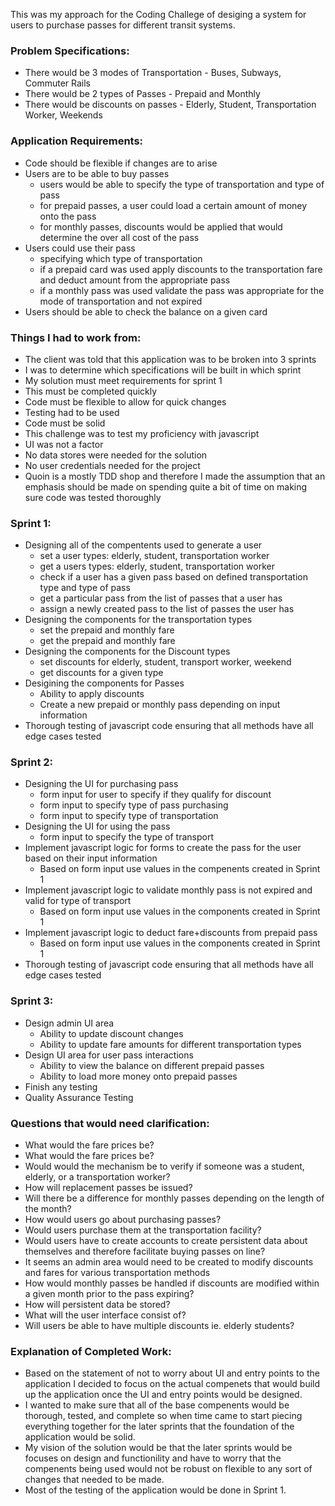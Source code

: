 <p>This was my approach for the Coding Challege of desiging a system for users to purchase passes for different transit systems.</p>

<p>
	<h3>Problem Specifications:</h3>
	<ul>
		<li>There would be 3 modes of Transportation - Buses, Subways, Commuter Rails</li>
		<li>There would be 2 types of Passes - Prepaid and Monthly</li>
		<li>There would be discounts on passes - Elderly, Student, Transportation Worker, Weekends</li>
	</ul>
</p>
<p>
	<h3>Application Requirements:</h3>
	<ul>
		<li>Code should be flexible if changes are to arise</li>
		<li>
			Users are to be able to buy passes
			<ul>
				<li>users would be able to specify the type of transportation and type of pass</li>
				<li>for prepaid passes, a user could load a certain amount of money onto the pass</li>
				<li>for monthly passes, discounts would be applied that would determine the over all cost of the pass</li>
			</ul>
		</li>
		<li>
			Users could use their pass
			<ul>
				<li>specifying which type of transportation</li>
				<li>if a prepaid card was used apply discounts to the transportation fare and deduct amount from the appropriate pass</li>
				<li>if a monthly pass was used validate the pass was appropriate for the mode of transportation and not expired</li>
			</ul>
		</li>
		<li>Users should be able to check the balance on a given card</li>
	</ul>
</p>
<p>
	<h3>Things I had to work from:</h3>
	<ul>
		<li>The client was told that this application was to be broken into 3 sprints</li>
		<li>I was to determine which specifications will be built in which sprint</li>
		<li>My solution must meet requirements for sprint 1</li>
		<li>This must be completed quickly</li>
		<li>Code must be flexible to allow for quick changes</li>
		<li>Testing had to be used</li>
		<li>Code must be solid</li>
		<li>This challenge was to test my proficiency with javascript</li>
		<li>UI was not a factor</li>
		<li>No data stores were needed for the solution</li>
		<li>No user credentials needed for the project</li>
		<li>Quoin is a mostly TDD shop and therefore I made the assumption that an emphasis should be made on spending quite a bit of time on making sure code was tested thoroughly</li>
	</ul>
</p>
<p>
	<h3>Sprint 1:</h3>
	<ul>
		<li>
			Designing all of the compentents used to generate a user
			<ul>
				<li>set a user types: elderly, student, transportation worker</li>
				<li>get a users types: elderly, student, transportation worker</li>
				<li>check if a user has a given pass based on defined transportation type and type of pass</li>
				<li>get a particular pass from the list of passes that a user has</li>
				<li>assign a newly created pass to the list of passes the user has</li>
			</ul>
		</li>
		<li>
			Designing the components for the transportation types
			<ul>
				<li>set the prepaid and monthly fare</li>
				<li>get the prepaid and monthly fare</li>
			</ul>
		</li>
		<li>
			Designing the components for the Discount types
			<ul>
				<li>set discounts for elderly, student, transport worker, weekend</li>
				<li>get discounts for a given type</li>
			</ul>
		</li>
		<li>
			Desigining the components for Passes
			<ul>
				<li>Ability to apply discounts</li>
				<li>Create a new prepaid or monthly pass depending on input information</li>
			</ul>
		</li>
		<li>Thorough testing of javascript code ensuring that all methods have all edge cases tested</li>
	</ul>
	<h3>Sprint 2:</h3>
	<ul>
		<li>
			Designing the UI for purchasing pass
			<ul>
				<li>form input for user to specify if they qualify for discount</li>
				<li>form input to specify type of pass purchasing</li>
				<li>form input to specify type of transportation</li>
			</ul>
		</li>
		<li>
			Designing the UI for using the pass
			<ul>
				<li>form input to specify the type of transport</li>
			</ul>
		</li>
		<li>
			Implement javascript logic for forms to create the pass for the user based on their input information
			<ul>
				<li>Based on form input use values in the compenents created in Sprint 1</li>
			</ul>
		</li>
		<li>
			Implement javascript logic to validate monthly pass is not expired and valid for type of transport
			<ul>
				<li>Based on form input use values in the components created in Sprint 1</li>
			</ul>
		</li>
		<li>
			Implement javascript logic to deduct fare+discounts from prepaid pass
			<ul>
				<li>Based on form input use values in the components created in Sprint 1</li>
			</ul>
		</li>
		<li>Thorough testing of javascript code ensuring that all methods have all edge cases tested</li>
	</ul>
	<h3>Sprint 3:</h3>
	<ul>
		<li>
			Design admin UI area
			<ul>
				<li>Ability to update discount changes</li>
				<li>Ability to update fare amounts for different transportation types</li>
			</ul>
		</li>
		<li>
			Design UI area for user pass interactions
			<ul>
				<li>Ability to view the balance on different prepaid passes</li>
				<li>Ability to load more money onto prepaid passes</li>
			</ul>
		</li>
		<li>Finish any testing</li>
		<li>Quality Assurance Testing</li>
	</ul>
</p>
<p>
	<h3>Questions that would need clarification:</h3>
	<ul>
		<li>What would the fare prices be?</li>
		<li>What would the fare prices be?</li>
		<li>Would would the mechanism be to verify if someone was a student, elderly, or a transportation worker?</li>
		<li>How will replacement passes be issued?</li>
		<li>Will there be a difference for monthly passes depending on the length of the month?</li>
		<li>How would users go about purchasing passes?</li>
		<li>Would users purchase them at the transportation facility?</li>
		<li>Would users have to create accounts to create persistent data about themselves and therefore facilitate buying passes on line?</li>
		<li>It seems an admin area would need to be created to modify discounts and fares for various transportation methods</li>
		<li>How would monthly passes be handled if discounts are modified within a given month prior to the pass expiring?</li>
		<li>How will persistent data be stored?</li>
		<li>What will the user interface consist of?</li>
		<li>Will users be able to have multiple discounts ie. elderly students?</li>
	</ul>
</p>
<p>
	<h3>Explanation of Completed Work:</h3>
	<ul>
		<li>Based on the statement of not to worry about UI and entry points to the application I decided to focus on the actual compenets that would build up the application once the UI and entry points would be designed.</li>
		<li>I wanted to make sure that all of the base compenents would be thorough, tested, and complete so when time came to start piecing everything together for the later sprints that the foundation of the application would be solid.</li>
		<li>My vision of the solution would be that the later sprints would be focuses on design and functionility and have to worry that the compenents being used would not be robust on flexible to any sort of changes that needed to be made.</li>
		<li>Most of the testing of the application would be done in Sprint 1.</li>
	</ul>
</p> 